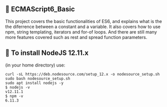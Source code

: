 ## :file_folder: ECMAScript6_Basic

This project covers the basic functionalities of ES6, and explains what is the the diferrence between a constant and a variable. It also covers how to use npm,  string templating, iterators and for-of loops. And there are still many more features covered such as rest and spread function parameters.

## :scroll: To install NodeJS 12.11.x
(in your home directory) use:
```
curl -sL https://deb.nodesource.com/setup_12.x -o nodesource_setup.sh
sudo bash nodesource_setup.sh
sudo apt install nodejs -y
$ nodejs -v
v12.11.1
$ npm -v
6.11.3
```
